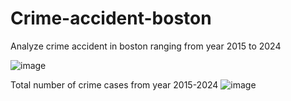 # Crime-accident-boston
Analyze crime accident in boston ranging from year 2015 to 2024

![image](https://github.com/user-attachments/assets/7bb82803-a91f-424e-ad81-99bf70bd06cb)







Total number of crime cases from year 2015-2024
![image](https://github.com/user-attachments/assets/aca19401-1c02-49bb-9c78-1543c4f2be29)

